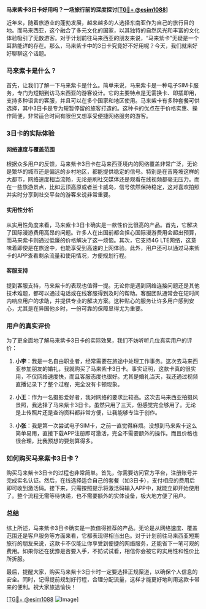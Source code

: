 **马来紫卡3日卡好用吗？一场旅行前的深度探讨[[TG💪+ @esim1088](https://t.me/s/esim1088)]**

近年来，随着旅游业的蓬勃发展，越来越多的人选择东南亚作为自己的旅行目的地。而马来西亚，这个融合了多元文化的国家，以其独特的自然风光和丰富的文化体验吸引了无数游客。对于计划前往马来西亚的朋友来说，“马来紫卡”无疑是一个耳熟能详的存在。那么，马来紫卡中的3日卡究竟好不好用呢？今天，我们就来好好聊聊这个话题。

### 马来紫卡是什么？

首先，让我们了解一下马来紫卡是什么。简单来说，马来紫卡是一种电子SIM卡服务，专门为短期到访马来西亚的游客设计。它的主要特点是无需换卡、即插即用，支持多种语言的客服，并且可以在多个国家和地区使用。马来紫卡有多种套餐可供选择，其中3日卡是专为短暂停留的旅客打造的。这种卡的优点在于价格实惠、操作简便，非常适合时间有限但又想享受便捷网络服务的游客。

### 3日卡的实际体验

#### 网络速度与覆盖范围

根据众多用户的反馈，马来紫卡3日卡在马来西亚境内的网络覆盖非常广泛，无论是繁华的城市还是偏远的乡村地区，都能提供稳定的信号。特别是在吉隆坡这样的大都市，网络速度相当流畅，无论是刷社交媒体还是观看在线视频都毫无压力。而在一些旅游景点，比如云顶高原或者兰卡威岛，信号依然保持稳定，这对喜欢拍照并实时分享到社交平台的游客来说非常重要。

#### 实用性分析

从实用性角度来看，马来紫卡3日卡确实是一款性价比很高的产品。首先，它解决了国际漫游费用高昂的问题。许多人在出国前都会担心国际漫游费用会超出预算，而马来紫卡则通过低廉的价格解决了这一烦恼。其次，它支持4G LTE网络，这意味着即使是在旅途中，也能享受到高速的上网体验。此外，用户还可以通过马来紫卡的APP查看剩余流量和使用情况，方便规划行程。

#### 客服支持

提到客服支持，马来紫卡的表现也值得一提。无论你是遇到网络连接问题还是其他技术难题，都可以通过电话或在线客服得到及时的帮助。客服团队通常会在短时间内响应用户的求助，并提供专业的解决方案。这种贴心的服务让许多用户感到安心，尤其是在异国他乡时，一份可靠的保障显得尤为重要。

### 用户的真实评价

为了更全面地了解马来紫卡3日卡的实际效果，我们不妨听听几位真实用户的评价：

1. **小李**：我是一名自由职业者，经常需要在旅途中处理工作事务。这次去马来西亚参加朋友的婚礼，我就购买了马来紫卡3日卡。事实证明，这款卡真的很实用，不仅网络速度快，而且客服态度也很好。尤其是婚礼当天，我还通过视频直播记录下了整个过程，完全没有卡顿现象。

2. **小王**：作为一名摄影爱好者，我对网络的要求比较高。这次去马来西亚拍摄风景照，我选择了马来紫卡3日卡。虽然只用了三天，但感觉完全够用了。无论是上传照片还是查询资料都非常方便，让我能够专注于创作。

3. **小张**：我是第一次尝试电子SIM卡，之前一直觉得麻烦。没想到马来紫卡这么简单易用，直接下载APP注册即可激活，完全不需要额外的操作。而且价格也很合理，比我预想的要划算得多。

### 如何购买马来紫卡3日卡？

购买马来紫卡3日卡的过程也非常简单。首先，你需要访问官方平台，注册账号并完成实名认证。然后，在线选择适合自己的套餐（如3日卡），支付相应的费用后即可收到激活码。接下来，只需按照提示将激活码输入APP中，就能立即开始使用了。整个流程无需等待快递，也不需要额外的实体设备，极大地方便了用户。

### 总结

综上所述，马来紫卡3日卡确实是一款值得推荐的产品。无论是从网络速度、覆盖范围还是客户服务等方面来看，它都表现得相当出色。对于计划前往马来西亚短期旅行的朋友来说，这款卡不仅能让你享受到便捷的网络服务，还能省下一笔可观的费用。如果你还在犹豫是否要入手，不妨试试看，相信你会被它的实用性和性价比所折服。

最后，提醒大家，购买马来紫卡3日卡时一定要选择正规渠道，以确保个人信息的安全。同时，记得提前规划好行程，合理分配流量，这样才能更好地利用这款卡带来的便利。祝大家旅途愉快！

[[TG💪+ @esim1088](https://t.me/s/esim1088) ![Image](https://i.postimg.cc/4NQfJmqS/Snipaste-2025-05-13-00-14-12.png)]
